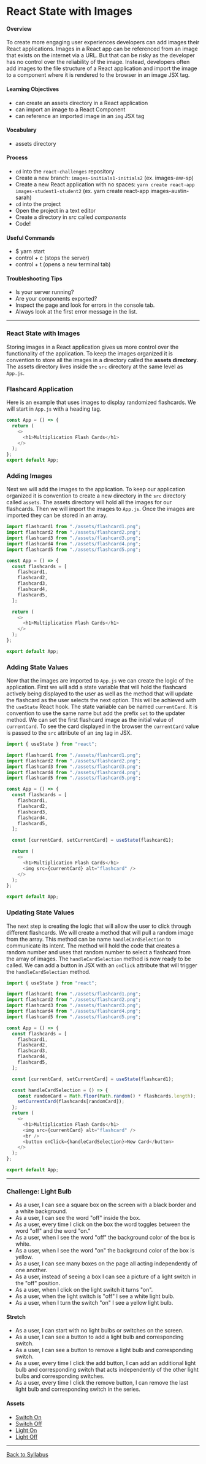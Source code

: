 # React State with Images

#### Overview

To create more engaging user experiences developers can add images their React applications. Images in a React app can be referenced from an image that exists on the internet via a URL. But that can be risky as the developer has no control over the reliability of the image. Instead, developers often add images to the file structure of a React application and import the image to a component where it is rendered to the browser in an image JSX tag.

#### Learning Objectives

- can create an assets directory in a React application
- can import an image to a React Component
- can reference an imported image in an `img` JSX tag

#### Vocabulary

- assets directory

#### Process

- `cd` into the `react-challenges` repository
- Create a new branch: `images-initials1-initials2` (ex. images-aw-sp)
- Create a new React application with no spaces: `yarn create react-app images-student1-student2` (ex. yarn create react-app images-austin-sarah)
- `cd` into the project
- Open the project in a text editor
- Create a directory in _src_ called _components_
- Code!

#### Useful Commands

- $ yarn start
- control + c (stops the server)
- control + t (opens a new terminal tab)

#### Troubleshooting Tips

- Is your server running?
- Are your components exported?
- Inspect the page and look for errors in the console tab.
- Always look at the first error message in the list.

---

### React State with Images

Storing images in a React application gives us more control over the functionality of the application. To keep the images organized it is convention to store all the images in a directory called the **assets directory**. The assets directory lives inside the `src` directory at the same level as `App.js`.

### Flashcard Application

Here is an example that uses images to display randomized flashcards. We will start in `App.js` with a heading tag.

```javascript
const App = () => {
  return (
    <>
      <h1>Multiplication Flash Cards</h1>
    </>
  );
};
export default App;
```

### Adding Images

Next we will add the images to the application. To keep our application organized it is convention to create a new directory in the `src` directory called `assets`. The assets directory will hold all the images for our flashcards. Then we will import the images to `App.js`. Once the images are imported they can be stored in an array.

```javascript
import flashcard1 from "./assets/flashcard1.png";
import flashcard2 from "./assets/flashcard2.png";
import flashcard3 from "./assets/flashcard3.png";
import flashcard4 from "./assets/flashcard4.png";
import flashcard5 from "./assets/flashcard5.png";

const App = () => {
  const flashcards = [
    flashcard1,
    flashcard2,
    flashcard3,
    flashcard4,
    flashcard5,
  ];

  return (
    <>
      <h1>Multiplication Flash Cards</h1>
    </>
  );
};

export default App;
```

### Adding State Values

Now that the images are imported to `App.js` we can create the logic of the application. First we will add a state variable that will hold the flashcard actively being displayed to the user as well as the method that will update the flashcard as the user selects the next option. This will be achieved with the `useState` React hook. The state variable can be named `currentCard`. It is convention to use the same name but add the prefix `set` to the updater method. We can set the first flashcard image as the initial value of `currentCard`. To see the card displayed in the browser the `currentCard` value is passed to the `src` attribute of an `img` tag in JSX.

```javascript
import { useState } from "react";

import flashcard1 from "./assets/flashcard1.png";
import flashcard2 from "./assets/flashcard2.png";
import flashcard3 from "./assets/flashcard3.png";
import flashcard4 from "./assets/flashcard4.png";
import flashcard5 from "./assets/flashcard5.png";

const App = () => {
  const flashcards = [
    flashcard1,
    flashcard2,
    flashcard3,
    flashcard4,
    flashcard5,
  ];

  const [currentCard, setCurrentCard] = useState(flashcard1);

  return (
    <>
      <h1>Multiplication Flash Cards</h1>
      <img src={currentCard} alt="flashcard" />
    </>
  );
};

export default App;
```

### Updating State Values

The next step is creating the logic that will allow the user to click through different flashcards. We will create a method that will pull a random image from the array. This method can be name `handleCardSelection` to communicate its intent. The method will hold the code that creates a random number and uses that random number to select a flashcard from the array of images. The `handleCardSelection` method is now ready to be called. We can add a button in JSX with an `onClick` attribute that will trigger the `handleCardSelection` method.

```javascript
import { useState } from "react";

import flashcard1 from "./assets/flashcard1.png";
import flashcard2 from "./assets/flashcard2.png";
import flashcard3 from "./assets/flashcard3.png";
import flashcard4 from "./assets/flashcard4.png";
import flashcard5 from "./assets/flashcard5.png";

const App = () => {
  const flashcards = [
    flashcard1,
    flashcard2,
    flashcard3,
    flashcard4,
    flashcard5,
  ];

  const [currentCard, setCurrentCard] = useState(flashcard1);

  const handleCardSelection = () => {
    const randomCard = Math.floor(Math.random() * flashcards.length);
    setCurrentCard(flashcards[randomCard]);
  };
  return (
    <>
      <h1>Multiplication Flash Cards</h1>
      <img src={currentCard} alt="flashcard" />
      <br />
      <button onClick={handleCardSelection}>New Card</button>
    </>
  );
};

export default App;
```

---

### Challenge: Light Bulb

- As a user, I can see a square box on the screen with a black border and a white background.
- As a user, I can see the word "off" inside the box.
- As a user, every time I click on the box the word toggles between the word "off" and the word "on."
- As a user, when I see the word "off" the background color of the box is white.
- As a user, when I see the word "on" the background color of the box is yellow.
- As a user, I can see many boxes on the page all acting independently of one another.
- As a user, instead of seeing a box I can see a picture of a light switch in the "off" position.
- As a user, when I click on the light switch it turns "on".
- As a user, when the light switch is "off" I see a white light bulb.
- As a user, when I turn the switch "on" I see a yellow light bulb.

#### Stretch

- As a user, I can start with no light bulbs or switches on the screen.
- As a user, I can see a button to add a light bulb and corresponding switch.
- As a user, I can see a button to remove a light bulb and corresponding switch.
- As a user, every time I click the add button, I can add an additional light bulb and corresponding switch that acts independently of the other light bulbs and corresponding switches.
- As a user, every time I click the remove button, I can remove the last light bulb and corresponding switch in the series.

#### Assets

- [Switch On](./assets/switchOn.png)
- [Switch Off](./assets/switchOff.png)
- [Light On](./assets/lightOn.png)
- [Light Off](./assets/lightOff.png)

---

[Back to Syllabus](../README.md#unit-three-react)
